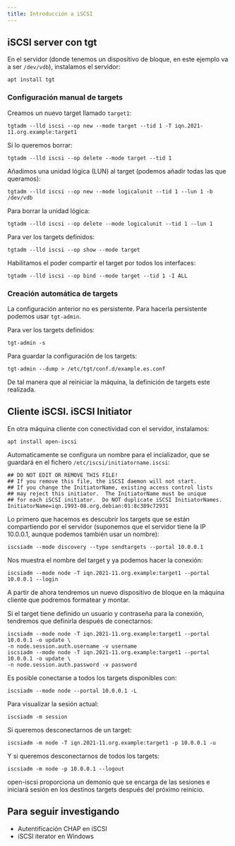 ```yaml
---
title: Introducción a iSCSI
---
```


## iSCSI server con tgt

En el servidor (donde tenemos un dispositivo de bloque, en este ejemplo va a ser  `/dev/vdb`), instalamos el servidor:

    apt install tgt

### Configuración manual de targets

Creamos un nuevo target llamado `target1`:

    tgtadm --lld iscsi --op new --mode target --tid 1 -T iqn.2021-11.org.example:target1

Si lo queremos borrar:

    tgtadm --lld iscsi --op delete --mode target --tid 1

Añadimos una unidad lógica (LUN) al target (podemos añadir todas las que queramos):

    tgtadm --lld iscsi --op new --mode logicalunit --tid 1 --lun 1 -b /dev/vdb

Para borrar la unidad lógica:

    tgtadm --lld iscsi --op delete --mode logicalunit --tid 1 --lun 1

Para ver los targets definidos:

    tgtadm --lld iscsi --op show --mode target

Habilitamos el poder compartir el target por todos los interfaces:

    tgtadm --lld iscsi --op bind --mode target --tid 1 -I ALL

### Creación automática de targets

La configuración anterior no es persistente. Para hacerla persistente podemos usar `tgt-admin`.

Para ver los targets definidos:

    tgt-admin -s

Para guardar la configuración de los targets:

    tgt-admin --dump > /etc/tgt/conf.d/example.es.conf

De tal manera que al reiniciar la máquina, la definición de targets este realizada.

## Cliente iSCSI. iSCSI Initiator

En otra máquina cliente con conectividad con el servidor, instalamos:

    apt install open-iscsi

Automaticamente se configura un nombre para el incializador, que se guardará en el fichero `/etc/iscsi/initiatorname.iscsi`:

    ## DO NOT EDIT OR REMOVE THIS FILE!
    ## If you remove this file, the iSCSI daemon will not start.
    ## If you change the InitiatorName, existing access control lists
    ## may reject this initiator.  The InitiatorName must be unique
    ## for each iSCSI initiator.  Do NOT duplicate iSCSI InitiatorNames.
    InitiatorName=iqn.1993-08.org.debian:01:8c389c72931

Lo primero que hacemos es descubrir los targets que se están compartiendo por el servidor (suponemos que el servidor tiene la IP 10.0.0.1, aunque podemos también usar un nombre):

    iscsiadm --mode discovery --type sendtargets --portal 10.0.0.1

Nos muestra el nombre del target y ya podemos hacer la conexión:

    iscsiadm --mode node -T iqn.2021-11.org.example:target1 --portal 10.0.0.1 --login

A partir de ahora tendremos un nuevo dispositivo de bloque en la máquina cliente que podremos formatear y montar.

Si el target tiene definido un usuario y contraseña para la conexión, tendremos que definirla después de conectarnos:

    iscsiadm --mode node -T iqn.2021-11.org.example:target1 --portal 10.0.0.1 -o update \
    -n node.session.auth.username -v username
    iscsiadm --mode node -T iqn.2021-11.org.example:target1 --portal 10.0.0.1 -o update \
    -n node.session.auth.password -v password    

Es posible conectarse a todos los targets disponibles con:

    iscsiadm --mode node --portal 10.0.0.1 -L

Para visualizar la sesión actual:

    iscsiadm -m session

Si queremos desconectarnos de un target:

    iscsiadm -m node -T iqn.2021-11.org.example:target1 -p 10.0.0.1 -u

Y si queremos desconectarnos de todos los targets:

    iscsiadm -m node -p 10.0.0.1 --logout

open-iscsi proporciona un demonio que se encarga de las sesiones e iniciará sesión en los destinos targets  después del próximo reinicio.

## Para seguir investigando

* Autentificación CHAP en iSCSI
* iSCSI iterator en Windows


